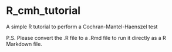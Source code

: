 # R_cmh_tutorial
A simple R tutorial to perform a Cochran-Mantel-Haenszel test

P.S. Please convert the .R file to a .Rmd file to run it directly as a R Markdown file.
